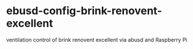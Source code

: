 # ebusd-config-brink-renovent-excellent
ventilation control of brink renovent excellent via abusd and Raspberry Pi
